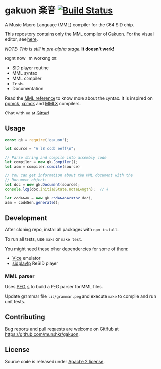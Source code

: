# gakuon 楽音 [![Build Status](https://travis-ci.org/munshkr/gakuon.svg?branch=master)](https://travis-ci.org/munshkr/gakuon)

A Music Macro Language (MML) compiler for the C64 SID chip.

This repository contains only the MML compiler of Gakuon. For the visual
editor, see [here](https://github.com/munshkr/gakuon-editor).

*NOTE: This is still in pre-alpha stage.* **It doesn't work!**

Right now I'm working on:

  - SID player routine
  - MML syntax
  - MML compiler
  - Tests
  - Documentation

Read the [MML reference](https://github.com/munshkr/gakuon/wiki/MML-Reference) to
know more about the syntax.  It is inspired on
[ppmck](http://shauninman.com/assets/downloads/ppmck_guide.html),
[xpmck](http://jiggawatt.org/muzak/xpmck/) and
[MMLX](https://github.com/ccampbell/mmlx) compilers.

Chat with us at [Gitter](https://gitter.im/munshkr/gakuon)!

## Usage

```javascript
const gk = require('gakuon');

let source = "A l8 ccdd eeff\n";

// Parse string and compile into assembly code
let compiler = new gk.Compiler();
let asm = compiler.compile(source);

// You can get information about the MML document with the
// Document object:
let doc = new gk.Document(source);
console.log(doc.initialState.noteLength);  // 8

let codeGen = new gk.CodeGenerator(doc);
asm = codeGen.generate();
```

## Development

After cloning repo, install all packages with `npm install`.

To run all tests, use `make` or `make test`.

You might need these other dependencies for some of them:

  * [Vice](http://vice-emu.sourceforge.net/) emulator
  * [sidplayfp](https://sourceforge.net/projects/sidplay-residfp/) ReSID player

### MML parser

Uses [PEG.js](http://pegjs.org/) to build a PEG parser for MML files.

Update grammar file `lib/grammar.peg` and execute `make` to compile and run
unit tests.


## Contributing

Bug reports and pull requests are welcome on GitHub at
https://github.com/munshkr/gakuon.


## License

Source code is released under [Apache 2 license](LICENSE).
